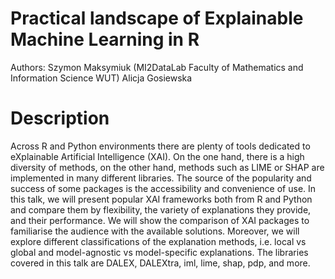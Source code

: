 # Practical landscape of Explainable Machine Learning in R

Authors: Szymon Maksymiuk (MI2DataLab Faculty of Mathematics and Information Science WUT) Alicja Gosiewska

# Description 

Across R and Python environments there are plenty of tools dedicated to eXplainable Artificial Intelligence (XAI). On the one hand, there is a high diversity of methods, on the other hand, methods such as LIME or SHAP are implemented in many different libraries. The source of the popularity and success of some packages is the accessibility and convenience of use. In this talk, we will present popular XAI frameworks both from R and Python and compare them by flexibility, the variety of explanations they provide, and their performance. We will show the comparison of XAI packages to familiarise the audience with the available solutions. Moreover, we will explore different classifications of the explanation methods, i.e. local vs global and model-agnostic vs model-specific explanations. The libraries covered in this talk are DALEX, DALEXtra, iml, lime, shap, pdp, and more.